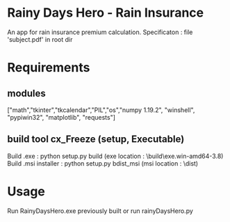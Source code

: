 # Rainy Days Hero - Rain Insurance
An app for rain insurance premium calculation.
Specificaton : file 'subject.pdf' in root dir

# Requirements

## modules
["math","tkinter","tkcalendar","PIL","os","numpy 1.19.2", "winshell", "pypiwin32", "matplotlib", "requests"]

## build tool cx_Freeze (setup, Executable)
Build .exe : python setup.py build (exe location : \build\exe.win-amd64-3.8)
Build .msi installer : python setup.py bdist_msi (msi location : \dist)


# Usage
Run RainyDaysHero.exe previously built or run rainyDaysHero.py
